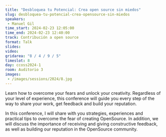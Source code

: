 ```yaml
---
title: "Desbloquea tu Potencial: Crea open source sin miedos"
slug: desbloquea-tu-potencial-crea-opensource-sin-miedos
speakers:
 - Manuel Gil
time_start: 2024-02-23 12:05:00
time_end: 2024-02-23 12:40:00
track: Contribución a open source
format: Talk
slides: 
video: 
gridarea: "8 / 4 / 9 / 5"
timeslot: 8
day: ccoss2024-1
room: Auditorio 3
images: 
 - /images/sessions/2024/8.jpg
---
```


Learn how to overcome your fears and unlock your creativity. Regardless of your level of experience, this conference will guide you every step of the way to share your work, get feedback and build your reputation.
 
In this conference, I will share with you strategies, experiences and practical tips to overcome the fear of creating OpenSource. In addition, we will discuss the importance of receiving and giving constructive feedback, as well as building our reputation in the OpenSource community.